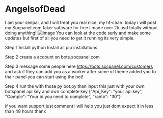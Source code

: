 # AngelsofDead
I am your senpai, and I will treat you real nice, my hf-chan.
today i will post my Socpanel.com faker software for free i made over 2k usd totally without doing anything!
![image](https://user-images.githubusercontent.com/131550613/233801274-66db3b95-4f3a-48bc-8fe2-5262880b1688.png)
You can look at the code surly and make some updates but first of all you need to get it running its very simple.

Step 1 
Install python
Install all pip installations

Step 2 
create a account on bots.socpanel.com

Step 3 
message some people here https://bots.socpanel.com/customers and ask if they can add you as a worker
after some of theme added you to thair panel you can start using the bot!

Step 4
run the with those
py bot.py
than input this just with your own botspanel api key and own complete key
{"Api_Key": "your api key", "Comple": "Your id you need to complete", "ranto": "30"} 

if you want support just comment i will help you just dont expect it in less than 48 hours thanx
